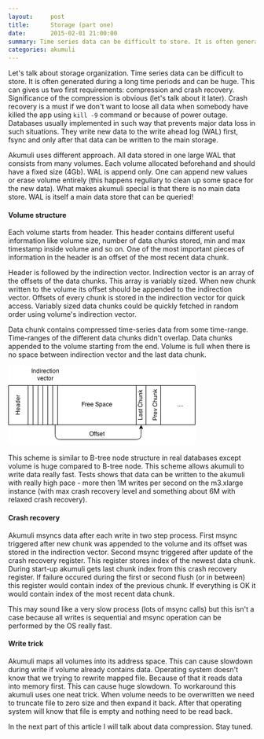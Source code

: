 ```yaml
---
layout:     post
title:      Storage (part one)
date:       2015-02-01 21:00:00
summary: Time series data can be difficult to store. It is often generated during a long time periods and can be huge. This can gives us two first requirements...
categories: akumuli
---
```


Let's talk about storage organization.
Time series data can be difficult to store. It is often generated during a long time periods and can be huge. This can gives us two first requirements: compression and crash recovery. Significance of the compression is obvious (let's talk about it later). Crash recovery is a must if we don't want to loose all data when somebody have killed the app using `kill -9` command or because of power outage. Databases usually implemented in such way that prevents major data loss in such situations. They write new data to the write ahead log (WAL) first, fsync and only after that data can be written to the main storage.

Akumuli uses different approach. All data stored in one large WAL that consists from many volumes. Each volume allocated beforehand and should have a fixed size (4Gb). WAL is append only. One can append new values or erase volume entirely (this happens regullary to clean up some space for the new data). What makes akumuli special is that there is no main data store. WAL is itself a main data store that can be queried!

#### Volume structure
Each volume starts from header. This header contains different useful information like volume size, number of data chunks stored, min and max timestamp inside volume and so on. One of the most important pieces of information in the header is an offset of the most recent data chunk.

Header is followed by the indirection vector. Indirection vector is an array of the offsets of the data chunks. This array is variably sized. When new chunk written to the volume its offset should be appended to the indirection vector. Offsets of every chunk is stored in the indirection vector for quick access. Variably sized data chunks could be quickly fetched in random order using volume's indirection vector.

Data chunk contains compressed time-series data from some time-range. Time-ranges of the different data chunks didn't overlap. Data chunks appended to the volume starting from the end. Volume is full when there is no space between indirection vector and the last data chunk.

![Volume diagram](/images/volume.png)

This scheme is similar to B-tree node structure in real databases except volume is huge compared to B-tree node. This scheme allows akumuli to write data really fast. Tests shows that data can be written to the akumuli with really high pace - more then 1M writes per second on the m3.xlarge instance (with max crash recovery level and something about 6M with relaxed crash recovery).

#### Crash recovery
Akumuli msyncs data after each write in two step process. First msync triggered after new chunk was appended to the volume and its offset was stored in the indirection vector. Second msync triggered after update of the crash recovery register. This register stores index of the newest data chunk. During start-up akumuli gets last chunk index from this crash recovery register. If failure occured during the first or second flush (or in between) this register would contain index of the previous chunk. If everything is OK it would contain index of the most recent data chunk.

This may sound like a very slow process (lots of msync calls) but this isn't a case because all writes is sequential and msync operation can be performed by the OS really fast.

#### Write trick
Akumuli maps all volumes into its address space. This can cause slowdown during write if volume already contains data. Operating system doesn't know that we trying to rewrite mapped file. Because of that it reads data into memory first. This can cause huge slowdown. To workaround this akumuli uses one neat trick. When volume needs to be overwritten we need to truncate file to zero size and then expand it back. After that operating system will know that file is empty and nothing need to be read back.

In the next part of this article I will talk about data compression. Stay tuned.
